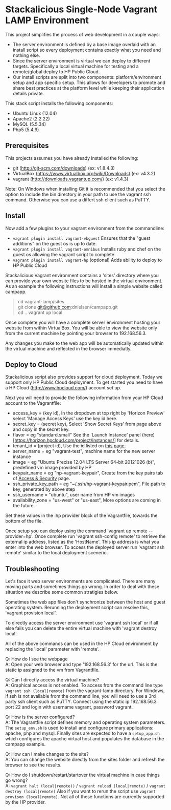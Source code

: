 Stackalicious Single-Node Vagrant LAMP Environment
=============

This project simplifies the process of web development in a couple ways:
* The server environment is defined by a base image overlaid with an install script so every deployment contains exactly what you need and nothing else.
* Since the server environment is virtual we can deploy to different targets.  Specifically a local virtual machine for testing and a remote/global deploy to HP Public Cloud.
* Our install scripts are split into two components: platform/environment setup and app specific setup.  This allows for developers to promote and share best practices at the platform level while keeping their application details private.

This stack script installs the following components:
* Ubuntu Linux (12.04)
* Apache2 (2.2.22)
* MySQL (5.5.34)
* Php5 (5.4.9)

Prerequisites
------------------
This projects assumes you have already installed the following:
* git (http://git-scm.com/downloads) (ex: v1.8.4.3)
* VirtualBox (https://www.virtualbox.org/wiki/Downloads) (ex: v4.3.2)
* vagrant (http://downloads.vagrantup.com/) (ex: v1.4.3)

Note: On Windows when installing Git it is recommended that you select the option to include the bin directory in your path to use the vagrant ssh command.  Otherwise you can use a differt ssh client such as PuTTY.

Install
-----------------
Now add a few plugins to your vagrant environment from the commandline:
* `vagrant plugin install vagrant-vbguest` Ensures that the "guest additions" on the guest os is up to date. 
* `vagrant plugin install vagrant-omnibus` Installs ruby and chef on the guest os allowing the vagrant script to complete.
* `vagrant plugin install vagrant-hp` (optional) Adds ability to deploy to HP Public Cloud


Stackalicious Vagrant environment contains a 'sites' directory where you can provide your own website files to be hosted in the virtual environment.  As an example the following instructions will install a simple website called campapp.

> cd vagrant-lamp/sites  
> git clone git@github.com:dnielsen/campapp.git  
> cd .. 
> vagrant up local

Once complete you will have a complete server environment hosting your website from within VirtualBox.  You will be able to view the website only from the current machine by pointing your browser to 192.168.56.3.

Any changes you make to the web app will be automatically updated within the virtual machine and reflected in the browser immediatly.

Deploy to Cloud
---------------
Stackalicious script also provides support for cloud deployment.  Today we support only HP Public Cloud deployment.  To get started you need to have a HP Cloud (http://www.hpcloud.com/) account set up.

Next you will need to provide the following information from your HP Cloud account to the Vagrantfile:
* access_key  = (key id),  In the dropdown at top right by 'Horizon Preview' select 'Manage Access Keys' use the key id here.
* secret_key = (secret key),  Select 'Show Secret Keys' from page above and copy in the secret key.
* flavor   = eg "standard.small"  See the 'Launch Instance' panel (here)[https://horizon.hpcloud.com/project/instances/] for details.
* tenant_id = (project id), Use the id listed on [this page](https://horizon.hpcloud.com/control_services/projects/).
* server_name = eg "vagrant-test", machine name for the new server instance  
* image    = eg "Ubuntu Precise 12.04 LTS Server 64-bit 20121026 (b)", predefined vm image provided by HP  
* keypair_name = eg "hp-vagrant-keypair", Create from the key pairs tab of [Access & Security](https://horizon.hpcloud.com/project/access_and_security/) page.  
* ssh_private_key_path = eg "~/.ssh/hp-vagrant-keypair.pem", File path to key, generated by above step
* ssh_username = "ubuntu", user name from HP vm images
* availability_zone = "us-west" or "us-east", More options are coming in the future.

Set these values in the :hp provider block of the Vagrantfile, towards the bottom of the file.

Once setup you can deploy using the command 'vagrant up remote --provider=hp'.  Once complete run 'vagrant ssh-config remote' to retrieve the external ip address, listed as the 'HostName'.  This ip address is what you enter into the web browser.  To access the deployed server run 'vagrant ssh remote' similar to the local deployment scenerio.



Troubleshooting
------------------
Let's face it web server environments are complicated.  There are many moving parts and sometimes things go wrong. In order to deal with these situation we describe some common stratigies below.

Sometimes the web app files don't synchronize between the host and guest operating system. Rerunning the deployment script can resolve this, 'vagrant provision local'.  

To directly access the server environment use 'vagrant ssh local' or if all else fails you can delete the entire virtual machine with 'vagrant destroy local'.

All of the above commands can be used in the HP Cloud environment by replacing the 'local' parameter with 'remote'.



Q: How do I see the webpage  
A: Open your web browser and type '192.168.56.3' for the url.  This is the static ip assigned to the vm from Vagrantfile.  

Q: Can I directly access the virtual machine?  
A: Graphical access is not enabled. To access from the command line type `vagrant ssh (local|remote)` from the vagrant-lamp directory. For Windows, if ssh is not available from the command line, you will need to use a 3rd party ssh client such as PuTTY. Connect using the static ip 192.168.56.3 port 22 and login with username vagrant, password vagrant.  

Q: How is the server configured?  
A: The Vagrantfile script defines memory and operating system parameters.  The `setup_env.sh` is used to install and configure primary applications: apache, php and mysql.  Finally sites are expected to have a `setup_app.sh` which configures the apache virtual host and populates the database in the  campapp example.

Q: How can I make changes to the site?  
A: You can change the website directly from the sites folder and refresh the browser to see the results.

Q: How do I shutdown/restart/startover the virtual machine in case things go wrong?  
A: `vagrant halt (local|remote))` / `vagrant reload (local|remote)` / `vagrant destroy (local|remote)`  Also if you want to rerun the script use `vagrant provison (local|remote)`.  Not all of these functions are currently supported by the HP provider.

